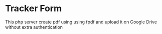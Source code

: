 # Tracker Form
 This php server create pdf using using fpdf and upload it on Google Drive without extra authentication 
